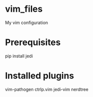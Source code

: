 vim_files
=========
My vim configuration

Prerequisites
==============
pip install jedi

Installed plugins
=================
vim-pathogen
ctrlp.vim
jedi-vim
nerdtree
